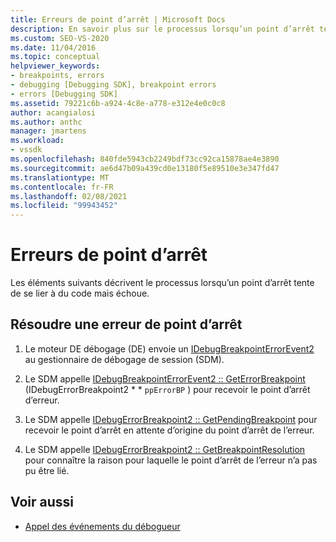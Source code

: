 ```yaml
---
title: Erreurs de point d’arrêt | Microsoft Docs
description: En savoir plus sur le processus lorsqu’un point d’arrêt tente de se lier au code, mais échoue et comment résoudre les erreurs de point d’arrêt.
ms.custom: SEO-VS-2020
ms.date: 11/04/2016
ms.topic: conceptual
helpviewer_keywords:
- breakpoints, errors
- debugging [Debugging SDK], breakpoint errors
- errors [Debugging SDK]
ms.assetid: 79221c6b-a924-4c8e-a778-e312e4e0c0c8
author: acangialosi
ms.author: anthc
manager: jmartens
ms.workload:
- vssdk
ms.openlocfilehash: 840fde5943cb2249bdf73cc92ca15878ae4e3890
ms.sourcegitcommit: ae6d47b09a439cd0e13180f5e89510e3e347fd47
ms.translationtype: MT
ms.contentlocale: fr-FR
ms.lasthandoff: 02/08/2021
ms.locfileid: "99943452"
---
```

# <a name="breakpoint-errors"></a>Erreurs de point d’arrêt
Les éléments suivants décrivent le processus lorsqu’un point d’arrêt tente de se lier à du code mais échoue.

## <a name="troubleshoot-a-breakpoint-error"></a>Résoudre une erreur de point d’arrêt

1. Le moteur DE débogage (DE) envoie un [IDebugBreakpointErrorEvent2](../../extensibility/debugger/reference/idebugbreakpointerrorevent2.md) au gestionnaire de débogage de session (SDM).

2. Le SDM appelle [IDebugBreakpointErrorEvent2 :: GetErrorBreakpoint](../../extensibility/debugger/reference/idebugbreakpointerrorevent2-geterrorbreakpoint.md) (IDebugErrorBreakpoint2 * * `ppErrorBP` ) pour recevoir le point d’arrêt d’erreur.

3. Le SDM appelle [IDebugErrorBreakpoint2 :: GetPendingBreakpoint](../../extensibility/debugger/reference/idebugerrorbreakpoint2-getpendingbreakpoint.md) pour recevoir le point d’arrêt en attente d’origine du point d’arrêt de l’erreur.

4. Le SDM appelle [IDebugErrorBreakpoint2 :: GetBreakpointResolution](../../extensibility/debugger/reference/idebugerrorbreakpoint2-getbreakpointresolution.md) pour connaître la raison pour laquelle le point d’arrêt de l’erreur n’a pas pu être lié.

## <a name="see-also"></a>Voir aussi
- [Appel des événements du débogueur](../../extensibility/debugger/calling-debugger-events.md)
